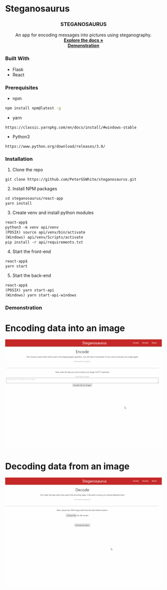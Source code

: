 # Steganosaurus

<h3 align="center">STEGANOSAURUS</h3>

  <p align="center">
    An app for encoding messages into pictures using steganography.
    <br/>
    <a href="https://github.com/PeterGSWhite/steganosaurus"><strong>Explore the docs »</strong></a>
    <br/>
    <a href="#demonstration"><strong>Demonstration</strong></a>
    
  </p>

### Built With

* Flask
* React

### Prerequisites

* npm
```sh
npm install npm@latest -g
```
* yarn
```
https://classic.yarnpkg.com/en/docs/install/#windows-stable
```
* Python3
```
https://www.python.org/download/releases/3.0/
```

### Installation

1. Clone the repo
```
git clone https://github.com/PeterGSWhite/steganosaurus.git
```
2. Install NPM packages
```
cd steganosaurus/react-app
yarn install
```
3. Create venv and install python modules
```
react-app$
python3 -m venv api/venv
(POSIX)	source api/venv/bin/activate
(Windows) api/venv/Scripts/activate
pip install -r api/requirements.txt
```
4. Start the front-end
```
react-app$
yarn start
```
5. Start the back-end
```
react-app$
(POSIX) yarn start-api
(Windows) yarn start-api-windows
```

<!-- demonstration -->
### Demonstration

# Encoding data into an image

![demonstration of encoding data into an image](https://github.com/PeterGSWhite/steganosaurus/blob/main/encode.gif)

# Decoding data from an image

![demonstration of decoding data from an image](https://github.com/PeterGSWhite/steganosaurus/blob/main/decode.gif)

